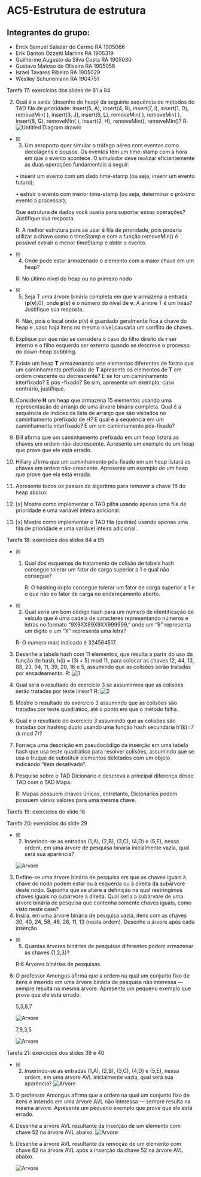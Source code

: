 # AC5-Estrutura de estrutura

## Integrantes do grupo:

*  Erick Samuel Salazar do Carmo RA 1905066
*  Erik Danton Ozzetti Martins RA 1905319
*  Guilherme Augusto da Silva Costa RA 1905030
*  Gustavo Matoso de Oliveira RA 1905058
*  Israel Tavares Ribeiro RA 1905029
*  Weslley Schunemann RA 1904751



Tarefa 17: exercícios dos slides de 81 a 84

2. Qual é a saída (desenho do heap) da seguinte sequência de métodos do TAD fila de prioridade: insert(5, A), insert(4, B), insert(7, I), insert(1, D), removeMin( ), insert(3, J), insert(6, L), removeMin( ), removeMin( ), insert(8, G), removeMin( ), insert(2, H), removeMin(), removeMin()?
R:
![Untitled Diagram drawio](https://user-images.githubusercontent.com/59938696/142961689-e236a85f-099c-4532-90ed-22a9000c6624.png)
- [x] 3. Um aeroporto quer simular o tráfego aéreo com eventos como decolagens e pousos. Os eventos têm um time-stamp com a hora em que o evento acontece. O simulador deve realizar eficientemente as duas operações fundamentais a seguir:

   • inserir um evento com um dado time-stamp (ou seja, inserir um evento futuro);

   • extrair o evento com menor time-stamp (ou seja, determinar o próximo evento a processar); 

     Que estrutura de dados você usaria para suportar essas operações? Justifique sua resposta.

   R: A melhor estrutura para se usar é fila de prioridade, pois poderia utilizar a chave como o timeStamp e com a função removeMin() é possível extrair o menor timeStamp e obter o evento.

- [x] 4. Onde pode estar armazenado o elemento com a maior chave em um heap?


   R: No último nível do heap ou no primeiro nodo

- [x] 5. Seja T uma árvore binária completa em que **v** armazena a entrada (**p**(**v**),0), onde **p**(**v**) é o número do nível de **v**. A árvore T é um heap? Justifique sua resposta.


   R: Não, pois o local onde p(v) é guardado geralmente fica a chave do heap e ,caso haja itens no mesmo nível,causaria um conflito de chaves.

6. Explique por que não se considera o caso do filho direito de **r** ser interno e o filho esquerdo ser externo quando se descreve o processo do down-heap bubbling.

7. Existe um heap **T** armazenando sete elementos diferentes de forma que um caminhamento prefixado de **T** apresente os elementos de **T** em ordem crescente ou decrescente? E se for um caminhamento interfixado? E pós -fixado? Se sim, apresente um exemplo; caso contrário, justifique.

8. Considere **H** um heap que armazena 15 elementos usando uma representação de arranjo de uma árvore binária completa. Qual é a sequência de índices da lista de arranjo que são visitados no caminhamento prefixado de H? E qual é a sequência em um caminhamento interfixado? E em um caminhamento pós-fixado?

9. Bill afirma que um caminhamento prefixado em um heap listará as chaves em ordem não-decrescente. Apresente um exemplo de um heap que prove que ele está errado.

10. Hillary afirma que um caminhamento pós-fixado em um heap listará as chaves em ordem não-crescente. Apresente um exemplo de um heap que prove que ela está errada.

11. Apresente todos os passos do algoritmo para remover a chave 16 do heap abaixo:

12. [x] Mostre como implementar o TAD pilha usando apenas uma fila de prioridade e uma variável inteira adicional. 

13. [x] Mostre como implementar o TAD fila (padrão) usando apenas uma fila de prioridade e uma variável inteira adicional.

Tarefa 18: exercícios dos slides 84 a 85

- [x] 1. Qual dos esquemas de tratamento de colisão de tabela hash consegue tolerar um fator de carga superior a 1 e qual não consegue?

     R: O hashing duplo consegue tolerar um  fator de  carga superior a 1  e o que não  eo fator de carga  eo endereçamento aberto.
     
- [x] 2. Qual seria um bom código hash para um número de identificação de veículo que é uma cadeia de caracteres representando números e letras no formato “9X9XX99X9XX999999,” onde um “9” representa um dígito e um “X” representa uma letra?

    R: O numero  mais indicado é 324564517.

3. Desenhe a tabela hash com 11 elementos, que resulta a partir do uso da função de hash, h(i) = (3i + 5) mod 11, para colocar as chaves 12, 44, 13, 88, 23, 94, 11, 39, 20, 16 e 5, assumindo que as colisões serão tratadas por encadeamento.
    R: 
    ![1](https://user-images.githubusercontent.com/59938696/142788964-3d2b9789-7761-474e-85e5-c49d2d7b9a4c.png)
5. Qual será o resultado do exercício 3 se assumirmos que as colisões serão tratadas por teste linear?
    R:
 ![2](https://user-images.githubusercontent.com/59938696/142791543-2c6876bd-2f1a-4621-a2af-cdc1aee3398e.png)
7. Mostre o resultado do exercício 3 assumindo que as colisões são tratadas por teste quadrático, até o ponto em que o método falha.
8. Qual é o resultado do exercício 3 assumindo que as colisões são tratadas por hashing duplo usando uma função hash secundária h’(k)=7 (k mod 7)?
9. Forneça uma descrição em pseudocódigo da inserção em uma tabela hash que usa teste quadrático para resolver colisões, assumindo que se usa o truque de substituir elementos deletados com um objeto indicando “item desativado”.
10. Pesquise sobre o TAD Dicionário e descreva a principal diferença desse TAD com o TAD Mapa.
      
      R: Mapas possuem chaves únicas, entretanto, Dicionários podem possuem vários valores para uma mesma chave.

Tarefa 19: exercícios do slide 16

Tarefa 20: exercícios do slide 29

 - [x] 2. Inserindo-se as entradas (1,A), (2,B), (3,C), (4,D) e (5,E), nessa ordem, em uma árvore de pesquisa binária inicialmente vazia, qual será sua aparência?
  
  	![Arvore](20exer2.png)
 
 3. Define-se uma árvore binária de pesquisa em que as chaves iguais à chave do nodo podem estar ou à esquerda ou à direita da subárvore deste nodo. Suponha que se altere a definição na qual restringimos chaves iguais na subárvore à direita. Qual seria a subárvore de uma árvore binária de pesquisa que contenha somente chaves iguais, como visto neste caso?
 4. Insira, em uma árvore binária de pesquisa vazia, itens com as chaves 30, 40, 24, 58, 48, 26, 11, 13 (nesta ordem). Desenhe a árvore após cada inserção.
	
 - [x] 5. Quantas árvores binárias de pesquisas diferentes podem armazenar as chaves {1,2,3}?

     R:6 Árvores binárias de pesquisas.
	
 6. O professor Amongus afirma que a ordem na qual um conjunto fixo de itens é inserido em uma árvore binária de pesquisa não interessa — sempre resulta na mesma árvore. Apresente um pequeno exemplo que prove que ele está errado.

     5,3,8,7

	![Arvore](tarefa20exer6part1.png)
	
	
	
     7,8,3,5
     
       ![Arvore](tarefa20exer6part2.png)
	

Tarefa 21: exercícios dos slides 39 e 40

- [x] 2. Inserindo-se as entradas (1,A), (2,B), (3,C), (4,D) e (5,E), nessa ordem, em uma árvore AVL inicialmente vazia, qual será sua aparência?
	![Arvore](21exer2.png)

3. O professor Amongus afirma que a ordem na qual um conjunto fixo de itens é inserido em uma árvore AVL não interessa — sempre resulta na mesma árvore. Apresente um pequeno exemplo que prove que ele está errado.

4. Desenhe a árvore AVL resultante da inserção de um elemento com chave 52 na árvore AVL abaixo.
	![Arvore](tarefa21exer4.png)
5. Desenhe a árvore AVL resultante da remoção de um elemento com chave 62 na árvore AVL após a inserção da chave 52 na árvore AVL abaixo.

	![Arvore](tarefa21exer5.png)
